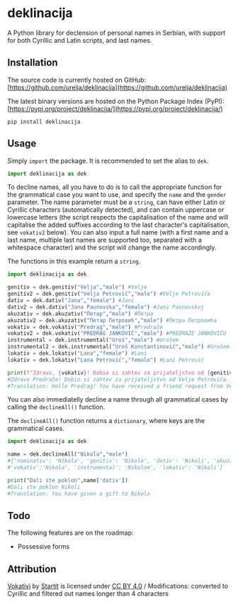 # deklinacija
A Python library for declension of personal names in Serbian, with support for both Cyrillic and Latin scripts, and last names.

## Installation
The source code is currently hosted on GitHub: [https://github.com/urelja/deklinacija](https://github.com/urelja/deklinacija)

The latest binary versions are hosted on the Python Package Index (PyPI): [https://pypi.org/project/deklinacija/](https://pypi.org/project/deklinacija/)
```properties
pip install deklinacija
```
## Usage
Simply `import` the package. It is recommended to set the alias to `dek`.

```python
import deklinacija as dek
```
To decline names, all you have to do is to call the appropriate function for the grammatical case you want to use, and specify the `name` and the `gender` parameter. The name parameter must be a `string`, can have either Latin or Cyrillic characters (automatically detected), and can contain uppercase or lowercase letters (the script respects the capitalisation of the name and will capitalise the added suffixes according to the last character's capitalisation, see `vokativ2` below). You can also input a full name (with a first name and a last name, multiple last names are supported too, separated with a whitespace character) and the script will change the name accordingly. 

The functions in this example return a `string`.
```python
import deklinacija as dek

genitiv = dek.genitiv("Velja","male") #Velje
genitiv2 = dek.genitiv("Velja Petrović","male") #Velje Petrovića
dativ = dek.dativ("Jana","female") #Jani
dativ2 = dek.dativ("Jana Paunovska","female") #Jani Paunovskoj
akuzativ = dek.akuzativ("Петар","male") #Петра
akuzativ2 = dek.akuzativ("Петар Петровић","male") #Петра Петровића
vokativ = dek.vokativ("Predrag","male") #Predraže
vokativ2 = dek.vokativ("PREDRAG JANKOVIĆ","male") #PREDRAŽE JANKOVIĆU
instrumental = dek.instrumental("Uroš","male") #Urošem
instrumental2 = dek.instrumental("Uroš Konstantinović","male") #Urošem Konstantinovićem
lokativ = dek.lokativ("Lana","female") #Lani
lokativ = dek.lokativ("Lana Petrović","female") #Lani Petrović

print(f"Zdravo, {vokativ}! Dobio si zahtev za prijateljstvo od {genitiv2}.") 
#Zdravo Predraže! Dobio si zahtev za prijateljstvo od Velje Petrovića.
#Translation: Hello Predrag! You have received a friend request from Velja Petrović.
```

You can also immediatelly decline a name through all grammatical cases by calling the `declineAll()` function.

The `declineAll()` function returns a `dictionary`, where keys are the grammatical cases.

```python
import deklinacija as dek

name = dek.declineAll("Nikola","male") 
#{'nominativ': 'Nikola', 'genitiv': 'Nikole', 'dativ': 'Nikoli', 'akuzativ': 'Nikolu', 
#'vokativ':'Nikola', 'instrumental': 'Nikolom', 'lokativ': 'Nikoli'}

print("Dali ste poklon",name['dativ']) 
#Dali ste poklon Nikoli
#Translation: You have given a gift to Nikola
```

## Todo
The following features are on the roadmap:
- Possessive forms


## Attribution
[Vokativi](https://github.com/startitrs/vokativi) by [Startit](https://github.com/startitrs) is licensed under [CC BY 4.0](https://creativecommons.org/licenses/by/4.0/) / Modifications: converted to Cyrillic and filtered out names longer than 4 characters
